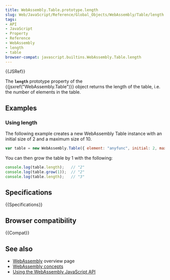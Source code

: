 ```yaml
---
title: WebAssembly.Table.prototype.length
slug: Web/JavaScript/Reference/Global_Objects/WebAssembly/Table/length
tags:
- API
- JavaScript
- Property
- Reference
- WebAssembly
- length
- table
browser-compat: javascript.builtins.WebAssembly.Table.length
---
```

{{JSRef}}

The **`length`** prototype property of the
{{jsxref("WebAssembly.Table")}} object returns the length of the table,
i.e. the number of elements in the table.

## Examples

### Using length

The following example creates a new WebAssembly Table instance with an initial
size of 2 and a maximum size of 10.

```js
var table = new WebAssembly.Table({ element: "anyfunc", initial: 2, maximum: 10 });
```

You can then grow the table by 1 with the following:

```js
console.log(table.length);   // "2"
console.log(table.grow(1));  // "2"
console.log(table.length);   // "3"
```

## Specifications

{{Specifications}}

## Browser compatibility

{{Compat}}

## See also

*   [WebAssembly](/en-US/docs/WebAssembly) overview page
*   [WebAssembly concepts](/en-US/docs/WebAssembly/Concepts)
*   [Using the WebAssembly JavaScript API](/en-US/docs/WebAssembly/Using_the_JavaScript_API)
